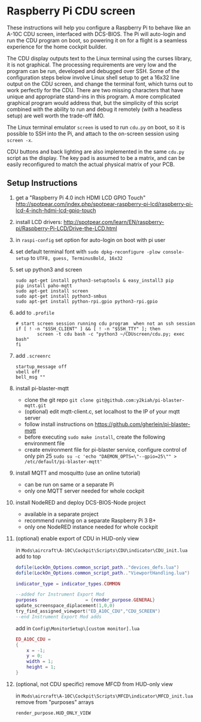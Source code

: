 # Raspberry Pi CDU screen

These instructions will help you configure a Raspberry Pi to behave like an A-10C CDU screen, interfaced with DCS-BIOS. The Pi will auto-login and run the CDU program on boot, so powering it on for a flight is a seamless experience for the home cockpit builder.

The CDU display outputs text to the Linux terminal using the curses library, it is not graphical. The processing requirements are very low and the program can be run, developed and debugged over SSH. Some of the configuration steps below involve Linux shell setup to get a 16x32 line output on the CDU screen, and change the terminal font, which turns out to work perfectly for the CDU. There are two missing characters that have unique and appropriate stand-ins in this program. A more complicated graphical program would address that, but the simplicity of this script combined with the ability to run and debug it remotely (with a headless setup) are well worth the trade-off IMO.

The Linux terminal emulator `screen` is used to run `cdu.py` on boot, so it is possible to SSH into the Pi, and attach to the on-screen session using `screen -x`.

CDU buttons and back lighting are also implemented in the same `cdu.py` script as the display. The key pad is assumed to be a matrix, and can be easily reconfigured to match the actual physical matrix of your PCB.

## Setup Instructions

1) get a "Raspberry Pi 4.0 inch HDMI LCD GPIO Touch"
	http://spotpear.com/index.php/spotpear-raspberry-pi-lcd/raspberry-pi-lcd-4-inch-hdmi-lcd-gpio-touch

2) install LCD drivers:
	http://spotpear.com/learn/EN/raspberry-pi/Raspberry-Pi-LCD/Drive-the-LCD.html

3) in `raspi-config` set option for auto-login on boot with pi user

4) set default terminal font with `sudo dpkg-reconfigure -plow console-setup` to `UTF8, guess, TerminusBold, 16x32`

5) set up python3 and screen
	```Shell
    sudo apt-get install python3-setuptools & easy_install3 pip
	pip install paho-mqtt
	sudo apt-get install screen
	sudo apt-get install python3-smbus
	sudo apt-get install python-rpi.gpio python3-rpi.gpio
    ```

6) add to `.profile	`
	```Shell
	# start screen session running cdu program  when not an ssh session
	if [ ! -n "$SSH_CLIENT" ] && [ ! -n "$SSH_TTY" ]; then
			screen -t cdu bash -c "python3 ~/CDUscreen/cdu.py; exec bash"
	fi
	```
7) add `.screenrc`
	```Shell
	startup_message off
	vbell off
	bell_msg ""
	```

8) install pi-blaster-mqtt
	- clone the git repo
		`git clone git@github.com:y2kiah/pi-blaster-mqtt.git`
	- (optional) edit mqtt-client.c, set localhost to the IP of your mqtt server
	- follow install instructions on https://github.com/gherlein/pi-blaster-mqtt
	- before executing `sudo make install`, create the following environment file
	- create environment file for pi-blaster service, configure control of only pin 25
		`sudo su -c 'echo "DAEMON_OPTS=\"--gpio=25\"" > /etc/default/pi-blaster-mqtt'`

9) install MQTT and mosquitto (use an online tutorial)
	- can be run on same or a separate Pi
	- only one MQTT server needed for whole cockpit

10) install NodeRED and deploy DCS-BIOS-Node project
	- available in a separate project
	- recommend running on a separate Raspberry Pi 3 B+
	- only one NodeRED instance needed for whole cockpit

11) (optional) enable export of CDU in HUD-only view

	in `Mods\aircraft\A-10C\Cockpit\Scripts\CDU\indicator\CDU_init.lua` add to top

	```Lua
	dofile(LockOn_Options.common_script_path.."devices_defs.lua")
	dofile(LockOn_Options.common_script_path.."ViewportHandling.lua")	--added for Instrument Export Mod

	indicator_type = indicator_types.COMMON

	--added for Instrument Export Mod
	purposes                  = {render_purpose.GENERAL}
	update_screenspace_diplacement(1,0,0)    
	try_find_assigned_viewport("ED_A10C_CDU","CDU_SCREEN")
	--end Instrument Export Mod adds
	```
		
	add in `Config\MonitorSetup\[custom monitor].lua`
	
	```Lua
	ED_A10C_CDU =
	{
		x = -1;
		y = 0;
		width = 1;
		height = 1;
	}
	```

12) (optional, not CDU specific) remove MFCD from HUD-only view

	in `Mods\aircraft\A-10C\Cockpit\Scripts\MFCD\indicator\MFCD_init.lua` remove from "purposes" arrays
	
	```render_purpose.HUD_ONLY_VIEW```

